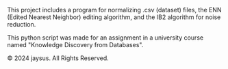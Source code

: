 This project includes a program for normalizing .csv (dataset) files, the ENN (Edited Nearest Neighbor) editing algorithm, and the IB2 algorithm for noise reduction.

This python script was made for an assignment in a university course named "Knowledge Discovery from Databases".

© 2024 jaysus. All Rights Reserved.
